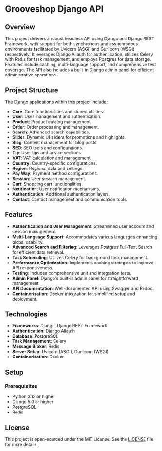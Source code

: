 # Grooveshop Django API

## Overview

This project delivers a robust headless API using Django and Django REST Framework,
with support for both synchronous and asynchronous environments facilitated by Uvicorn (ASGI)
and Gunicorn (WSGI) respectively. It leverages Django Allauth for authentication,
utilizes Celery with Redis for task management, and employs Postgres for data storage. 
Features include caching, multi-language support, and comprehensive test coverage. 
The API also includes a built-in Django admin panel for efficient administrative operations.

## Project Structure

The Django applications within this project include:

- **Core**: Core functionalities and shared utilities.
- **User**: User management and authentication.
- **Product**: Product catalog management.
- **Order**: Order processing and management.
- **Search**: Advanced search capabilities.
- **Slider**: Dynamic UI sliders for promotions and highlights.
- **Blog**: Content management for blog posts.
- **SEO**: SEO tools and configurations.
- **Tip**: User tips and advice sections.
- **VAT**: VAT calculation and management.
- **Country**: Country-specific configurations.
- **Region**: Regional data and settings.
- **Pay Way**: Payment method configurations.
- **Session**: User session management.
- **Cart**: Shopping cart functionalities.
- **Notification**: User notification mechanisms.
- **Authentication**: Additional authentication layers.
- **Contact**: Contact management and communication tools.

## Features

- **Authentication and User Management**: Streamlined user account and session management.
- **Multi-Language Support**: Accommodates various languages enhancing global usability.
- **Advanced Search and Filtering**: Leverages Postgres Full-Text Search for efficient data retrieval.
- **Task Scheduling**: Utilizes Celery for background task management.
- **Performance Optimization**: Implements caching strategies to improve API responsiveness.
- **Testing**: Includes comprehensive unit and integration tests.
- **Admin Panel**: Django's built-in admin panel for straightforward management.
- **API Documentation**: Well-documented API using Swagger and Redoc.
- **Containerization**: Docker integration for simplified setup and deployment.

## Technologies

- **Frameworks**: Django, Django REST Framework
- **Authentication**: Django Allauth
- **Database**: PostgreSQL
- **Task Management**: Celery
- **Message Broker**: Redis
- **Server Setup**: Uvicorn (ASGI), Gunicorn (WSGI)
- **Containerization**: Docker

## Setup

### Prerequisites

- Python 3.12 or higher
- Django 5.0 or higher
- PostgreSQL
- Redis

## License

This project is open-sourced under the MIT License. See the [LICENSE](LICENSE) file for more details.
